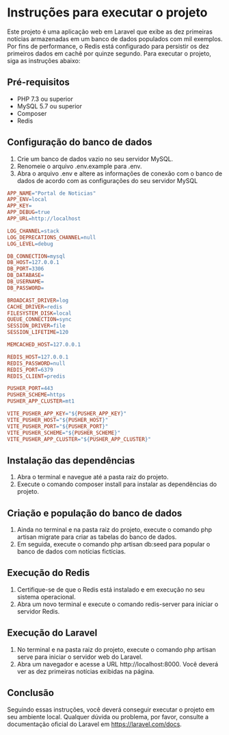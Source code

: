 # Instruções para executar o projeto

Este projeto é uma aplicação web em Laravel que exibe as dez primeiras notícias armazenadas em um banco de dados populados com mil exemplos. Por fins de performance, o Redis está configurado para persistir os dez primeiros dados em cachê por quinze segundo. Para executar o projeto, siga as instruções abaixo:

## Pré-requisitos

* PHP 7.3 ou superior
* MySQL 5.7 ou superior
* Composer
* Redis

## Configuração do banco de dados

1. Crie um banco de dados vazio no seu servidor MySQL.
2. Renomeie o arquivo .env.example para .env.
3. Abra o arquivo .env e altere as informações de conexão com o banco de dados de acordo com as configurações do seu servidor MySQL

```makefile
APP_NAME="Portal de Noticias"
APP_ENV=local
APP_KEY=
APP_DEBUG=true
APP_URL=http://localhost

LOG_CHANNEL=stack
LOG_DEPRECATIONS_CHANNEL=null
LOG_LEVEL=debug

DB_CONNECTION=mysql
DB_HOST=127.0.0.1
DB_PORT=3306
DB_DATABASE=
DB_USERNAME=
DB_PASSWORD=

BROADCAST_DRIVER=log
CACHE_DRIVER=redis
FILESYSTEM_DISK=local
QUEUE_CONNECTION=sync
SESSION_DRIVER=file
SESSION_LIFETIME=120

MEMCACHED_HOST=127.0.0.1

REDIS_HOST=127.0.0.1
REDIS_PASSWORD=null
REDIS_PORT=6379
REDIS_CLIENT=predis

PUSHER_PORT=443
PUSHER_SCHEME=https
PUSHER_APP_CLUSTER=mt1

VITE_PUSHER_APP_KEY="${PUSHER_APP_KEY}"
VITE_PUSHER_HOST="${PUSHER_HOST}"
VITE_PUSHER_PORT="${PUSHER_PORT}"
VITE_PUSHER_SCHEME="${PUSHER_SCHEME}"
VITE_PUSHER_APP_CLUSTER="${PUSHER_APP_CLUSTER}"
```

## Instalação das dependências

1. Abra o terminal e navegue até a pasta raiz do projeto.
2.  Execute o comando composer install para instalar as dependências do projeto.

## Criação e população do banco de dados

1. Ainda no terminal e na pasta raiz do projeto, execute o comando php artisan migrate para criar as tabelas do banco de dados.
2. Em seguida, execute o comando php artisan db:seed para popular o banco de dados com notícias fictícias.

## Execução do Redis

1. Certifique-se de que o Redis está instalado e em execução no seu sistema operacional.
2. Abra um novo terminal e execute o comando redis-server para iniciar o servidor Redis.

## Execução do Laravel

1. No terminal e na pasta raiz do projeto, execute o comando php artisan serve para iniciar o servidor web do Laravel.
2. Abra um navegador e acesse a URL http://localhost:8000. Você deverá ver as dez primeiras notícias exibidas na página.

## Conclusão

Seguindo essas instruções, você deverá conseguir executar o projeto em seu ambiente local. Qualquer dúvida ou problema, por favor, consulte a documentação oficial do Laravel em https://laravel.com/docs.
